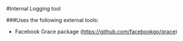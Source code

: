 #Internal Logging tool


###Uses the following external tools:
- Facebook Grace package (https://github.com/facebookgo/grace)

